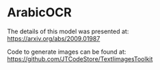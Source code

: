 # ArabicOCR

The details of this model was presented at:
https://arxiv.org/abs/2009.01987

Code to generate images can be found at:
https://github.com/JTCodeStore/TextIimagesToolkit
